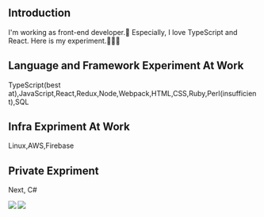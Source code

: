 ## Introduction

I'm working as front-end developer.🙂
Especially, I love TypeScript and React.
Here is my experiment.🐥🐥🐥

## Language and Framework Experiment At Work

TypeScript(best at),JavaScript,React,Redux,Node,Webpack,HTML,CSS,Ruby,Perl(insufficient),SQL


## Infra Expriment At Work

Linux,AWS,Firebase

## Private Expriment

Next, C#

<a href="https://github.com/Bookman0001">
  <img align="left" src="https://github-readme-stats.vercel.app/api?username=Bookman0001&count_private=true&show_icons=true" />
</a>
<a href="https://github.com/Bookman0001">
  <img align="left" src="https://github-readme-stats.vercel.app/api/top-langs/?username=Bookman0001" />
</a>
